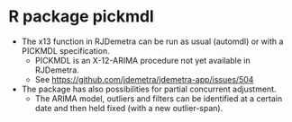 # R package pickmdl

* The x13 function in RJDemetra can be run as usual (automdl) or with a PICKMDL specification. 
  - PICKMDL is an X-12-ARIMA procedure not yet available in RJDemetra.
  - See https://github.com/jdemetra/jdemetra-app/issues/504
* The package has also possibilities for partial concurrent adjustment. 
  - The ARIMA model, outliers and filters can be identified at a certain date and then held fixed (with a new outlier-span).
